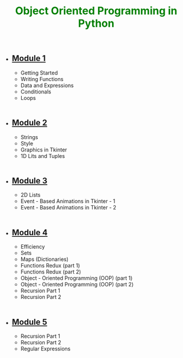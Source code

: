 <h1 style="color: green; text-align: center;"><b>Object Oriented Programming in Python</b></h1>

<br>

<ul>
  <li><h2><a href="./Modules/Module1/README.md">Module 1 </a></h2>
    <ul>
      <li> Getting Started </li>
      <li> Writing Functions </li>
      <li> Data and Expressions </li>
      <li> Conditionals </li>
      <li> Loops </li>
    </ul> 
  </li>
  <br>
  <li><h2><a href="./Modules/Module2/README.md">Module 2 </a></h2>
    <ul>
      <li> Strings </li>
      <li> Style </li>
      <li> Graphics in Tkinter </li>
      <li> 1D Lits and Tuples </li>
    </ul> 
  </li>
  <br>
  <li><h2><a href="./Modules/Module3/README.md">Module 3 </a></h2>
    <ul>
      <li> 2D Lists </li>
      <li> Event - Based Animations in Tkinter - 1 </li>
      <li> Event - Based Animations in Tkinter - 2 </li>
    </ul> 
  </li>
  <br>
  <li><h2><a href="./Modules/Module4/README.md">Module 4 </a></h2>
    <ul>
      <li> Efficiency </li>
      <li> Sets </li>
      <li> Maps (Dictionaries) </li>
      <li> Functions Redux (part 1) </li>
      <li> Functions Redux (part 2) </li>
      <li> Object - Oriented Programming (OOP) (part 1) </li>
      <li> Object - Oriented Programming (OOP) (part 2) </li>
      <li> Recursion Part 1 </li>
      <li> Recursion Part 2 </li>
    </ul> 
  </li>
  <br>
  <li><h2><a href="./Modules/Module5/README.md"> Module 5 </a></h2>
    <ul>
      <li> Recursion Part 1 </li>
      <li> Recursion Part 2 </li>
      <li> Regular Expressions </li>
    </ul> 
  </li>
</ul>
